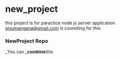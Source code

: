 # new_project
this project is for paractice node js server application
piyumangana@gmail.com is coomiting for this
### NewProject Repo
_You can _**combine**_this_
